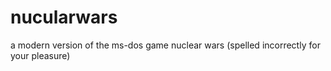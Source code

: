 # nucularwars
a modern version of the ms-dos game nuclear wars (spelled incorrectly for your pleasure)
